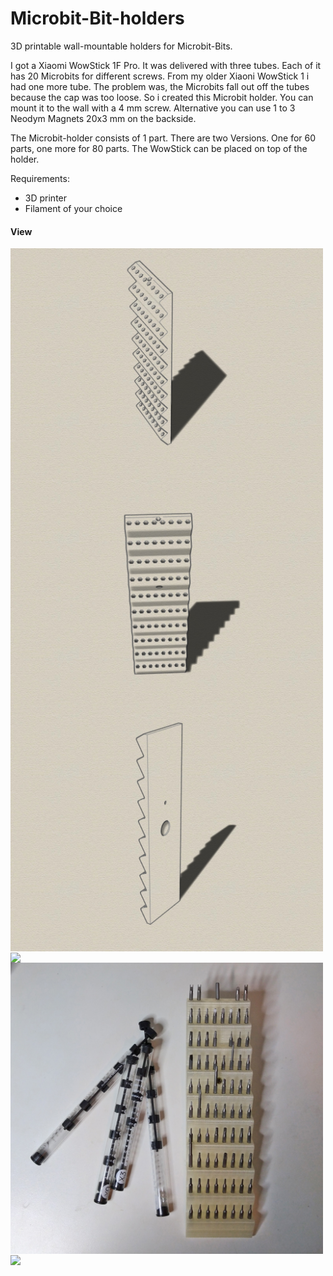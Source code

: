 # Microbit-Bit-holders
3D printable wall-mountable holders for Microbit-Bits. 

I got a Xiaomi WowStick 1F Pro. It was delivered with three tubes. Each of it has 20 Microbits for different screws. From my older Xiaoni WowStick 1 i had one more tube. The problem was, the Microbits fall out off the tubes because the cap was too loose.
So i created this Microbit holder. You can mount it to the wall with a 4 mm screw. Alternative you can use 1 to 3 Neodym Magnets 20x3 mm on the backside.

The Microbit-holder consists of 1 part. There are two Versions. One for 60 parts, one more for 80 parts. The WowStick can be placed on top of the holder.

Requirements:
* 3D printer 
* Filament of your choice

#### View
<img src="Iso1.jpg" width="500" align="center">
<img src="Iso2.jpg" width="500" align="center">
<img src="Iso3.jpg" width="500" align="center">
<img src="IMG_20200603_3.jpg" width="500" align="center">
<img src="IMG_20200603_2.jpg" width="500" align="center">
<img src="IMG_20200603_1.jpg" width="500" align="center">



